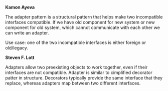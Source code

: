 **Kamon Ayeva**

The adapter pattern is a structural pattern that helps make two incompatible interfaces compatible.
If we have old component for new system or new component for old system, which cannot communicate with each other
we can write an adapter.

Use case:
one of the two incompatible interfaces is either foreign or old/legacy.

**Steven F. Lott**

Adapters allow two preexisting objects to work together, even if their interfaces are not compatible. Adapter is 
similar to cimplified decorator patter in structure. Decorators typically provide the same interface that they
replace, whereas adapters map between two different interfaces.